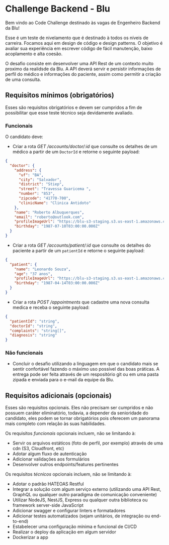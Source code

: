 # Challenge Backend - Blu

Bem vindo ao Code Challenge destinado às vagas de Engenheiro Backend da Blu!

Esse é um teste de nivelamento que é destinado à todos os níveis de carreira. Focamos aqui em design de código e design patterns. O objetivo é avaliar sua experiência em escrever código de fácil manutenção, baixo acoplamento e alta coesão.

O desafio consiste em desenvolver uma API Rest de um contexto muito proximo da realidsde da Blu. A API deverá servir e persistir informações de perfil do médico e informações do paciente, assim como permitir a criação de uma consulta.

## Requisitos mínimos (obrigatórios)

Esses são requisitos obrigatórios e devem ser cumpridos a fim de possibilitar que esse teste técnico seja devidamente avaliado.

### Funcionais

O candidato deve:

- Criar a rota _GET /accounts/doctor/:id_ que consulte os detalhes de um médico a partir de um `DoctorId` e retorne o seguinte payload:

```json
{
  "doctor": {
    "address": {
      "uf": "BA",
      "city": "Salvador",
      "district": "Stiep",
      "street": "Travessa Guaricema ",
      "number": "853",
      "zipcode": "41770-700",
      "clinicName": "Clinica Antidoto"
    },
    "name": "Roberto Albuquerques",
    "email": "roberto@outlook.com",
    "profileImageUrl": "https://blu-s3-staging.s3.us-east-1.amazonaws.com/profile-images/57d4a2754b2f3eefedb99656131091b6-roberto.jpeg",
    "birthday": "1987-07-10T03:00:00.000Z"
  }
}
```

- Criar a rota _GET /accounts/patient/:id_ que consulte os detalhes do paciente a partir de um `patientId` e retorne o seguinte payload:

```json
{
  "patient": {
    "name": "Leonardo Souza",
    "age": "37 anos",
    "profileImageUrl": "https://blu-s3-staging.s3.us-east-1.amazonaws.com/profile-images/57d4a2754b2f3eefedb99656131091b6-roberto.jpeg",
    "birthday": "1987-04-14T03:00:00.000Z"
  }
}
```

- Criar a rota _POST /appointments_ que cadastre uma nova consulta medica e receba o seguinte payload:

```json
{
  "patientId": "string",
  "doctorId": "string",
  "complaints": "string[]",
  "diagnosis": "string"
}
```

### Não funcionais

- Concluir o desafio utilizando a linguagem em que o candidato mais se sentir confortável fazendo o máximo uso possível das boas práticas. A entrega pode ser feita através de um respositório git ou em uma pasta zipada e enviada para o e-mail da equipe da Blu.

## Requisitos adicionais (opcionais)

Esses são requisitos opcionais. Eles não precisam ser cumpridos e não possuem caráter eliminatório, todavia, a depender da senioridade do candidato, eles podem se tornar obrigatórios pois oferecem um panorama mais completo com relação às suas habilidades.

Os requisitos _funcionais_ opcionais incluem, não se limitando à:

- Servir os arquivos estáticos (foto de perfil,  por exemplo) através de uma cdn (S3, Cloudfront, etc)
- Adotar algum fluxo de autenticação
- Adicionar validações aos formulários
- Desenvolver outros endpoints/features pertinentes

Os requisitos _técnicos_ opcionais incluem, não se limitando à:

- Adotar o padrão HATEOAS Restful
- Integrar a solução com algum serviço externo (utilizando uma API Rest, GraphQL ou qualquer outro paradigma de comunicação conveniente)
- Utilizar NodeJS, NestJS, Express ou qualquer outra biblioteca ou framework server-side JavaScript
- Adicionar swagger e configurar linters e formatadores
- Adicionar testes automatizados (sejam unitários, de integração ou end-to-end)
- Estabelecer uma configuração mínima e funcional de CI/CD
- Realizar o deploy da aplicação em algum servidor
- Dockerizar a app
